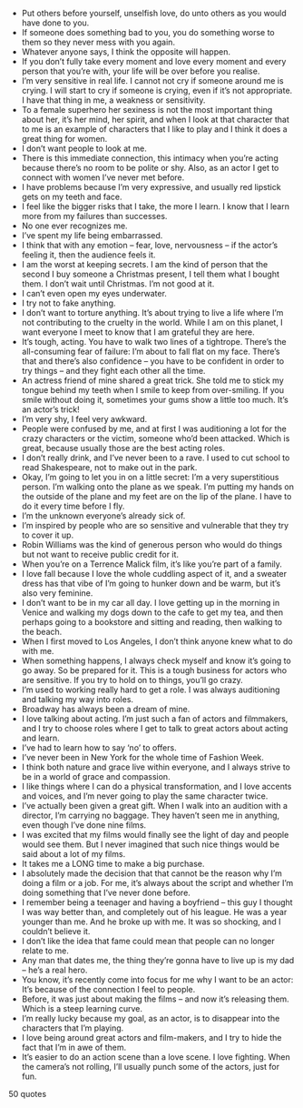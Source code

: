  - Put others before yourself, unselfish love, do unto others as you would have done to you.
 - If someone does something bad to you, you do something worse to them so they never mess with you again.
 - Whatever anyone says, I think the opposite will happen.
 - If you don’t fully take every moment and love every moment and every person that you’re with, your life will be over before you realise.
 - I’m very sensitive in real life. I cannot not cry if someone around me is crying. I will start to cry if someone is crying, even if it’s not appropriate. I have that thing in me, a weakness or sensitivity.
 - To a female superhero her sexiness is not the most important thing about her, it’s her mind, her spirit, and when I look at that character that to me is an example of characters that I like to play and I think it does a great thing for women.
 - I don’t want people to look at me.
 - There is this immediate connection, this intimacy when you’re acting because there’s no room to be polite or shy. Also, as an actor I get to connect with women I’ve never met before.
 - I have problems because I’m very expressive, and usually red lipstick gets on my teeth and face.
 - I feel like the bigger risks that I take, the more I learn. I know that I learn more from my failures than successes.
 - No one ever recognizes me.
 - I’ve spent my life being embarrassed.
 - I think that with any emotion – fear, love, nervousness – if the actor’s feeling it, then the audience feels it.
 - I am the worst at keeping secrets. I am the kind of person that the second I buy someone a Christmas present, I tell them what I bought them. I don’t wait until Christmas. I’m not good at it.
 - I can’t even open my eyes underwater.
 - I try not to fake anything.
 - I don’t want to torture anything. It’s about trying to live a life where I’m not contributing to the cruelty in the world. While I am on this planet, I want everyone I meet to know that I am grateful they are here.
 - It’s tough, acting. You have to walk two lines of a tightrope. There’s the all-consuming fear of failure: I’m about to fall flat on my face. There’s that and there’s also confidence – you have to be confident in order to try things – and they fight each other all the time.
 - An actress friend of mine shared a great trick. She told me to stick my tongue behind my teeth when I smile to keep from over-smiling. If you smile without doing it, sometimes your gums show a little too much. It’s an actor’s trick!
 - I’m very shy, I feel very awkward.
 - People were confused by me, and at first I was auditioning a lot for the crazy characters or the victim, someone who’d been attacked. Which is great, because usually those are the best acting roles.
 - I don’t really drink, and I’ve never been to a rave. I used to cut school to read Shakespeare, not to make out in the park.
 - Okay, I’m going to let you in on a little secret: I’m a very superstitious person. I’m walking onto the plane as we speak. I’m putting my hands on the outside of the plane and my feet are on the lip of the plane. I have to do it every time before I fly.
 - I’m the unknown everyone’s already sick of.
 - I’m inspired by people who are so sensitive and vulnerable that they try to cover it up.
 - Robin Williams was the kind of generous person who would do things but not want to receive public credit for it.
 - When you’re on a Terrence Malick film, it’s like you’re part of a family.
 - I love fall because I love the whole cuddling aspect of it, and a sweater dress has that vibe of I’m going to hunker down and be warm, but it’s also very feminine.
 - I don’t want to be in my car all day. I love getting up in the morning in Venice and walking my dogs down to the cafe to get my tea, and then perhaps going to a bookstore and sitting and reading, then walking to the beach.
 - When I first moved to Los Angeles, I don’t think anyone knew what to do with me.
 - When something happens, I always check myself and know it’s going to go away. So be prepared for it. This is a tough business for actors who are sensitive. If you try to hold on to things, you’ll go crazy.
 - I’m used to working really hard to get a role. I was always auditioning and talking my way into roles.
 - Broadway has always been a dream of mine.
 - I love talking about acting. I’m just such a fan of actors and filmmakers, and I try to choose roles where I get to talk to great actors about acting and learn.
 - I’ve had to learn how to say ‘no’ to offers.
 - I’ve never been in New York for the whole time of Fashion Week.
 - I think both nature and grace live within everyone, and I always strive to be in a world of grace and compassion.
 - I like things where I can do a physical transformation, and I love accents and voices, and I’m never going to play the same character twice.
 - I’ve actually been given a great gift. When I walk into an audition with a director, I’m carrying no baggage. They haven’t seen me in anything, even though I’ve done nine films.
 - I was excited that my films would finally see the light of day and people would see them. But I never imagined that such nice things would be said about a lot of my films.
 - It takes me a LONG time to make a big purchase.
 - I absolutely made the decision that that cannot be the reason why I’m doing a film or a job. For me, it’s always about the script and whether I’m doing something that I’ve never done before.
 - I remember being a teenager and having a boyfriend – this guy I thought I was way better than, and completely out of his league. He was a year younger than me. And he broke up with me. It was so shocking, and I couldn’t believe it.
 - I don’t like the idea that fame could mean that people can no longer relate to me.
 - Any man that dates me, the thing they’re gonna have to live up is my dad – he’s a real hero.
 - You know, it’s recently come into focus for me why I want to be an actor: It’s because of the connection I feel to people.
 - Before, it was just about making the films – and now it’s releasing them. Which is a steep learning curve.
 - I’m really lucky because my goal, as an actor, is to disappear into the characters that I’m playing.
 - I love being around great actors and film-makers, and I try to hide the fact that I’m in awe of them.
 - It’s easier to do an action scene than a love scene. I love fighting. When the camera’s not rolling, I’ll usually punch some of the actors, just for fun.

50 quotes